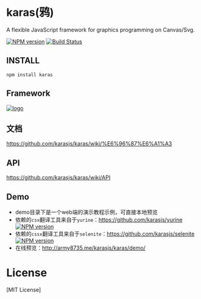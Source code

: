 # karas(鸦)
A flexible JavaScript framework for graphics programming on Canvas/Svg.

[![NPM version](https://img.shields.io/npm/v/karas.svg)](https://npmjs.org/package/karas)
[![Build Status](https://img.shields.io/travis/karasjs/karas.svg)](https://travis-ci.org/karasjs/karas)

## INSTALL
```
npm install karas
```

## Framework
[![logo](https://raw.githubusercontent.com/karasjs/karas/master/demo/framework.png)](https://raw.githubusercontent.com/karasjs/karas/master/demo/framework.png)

## 文档
https://github.com/karasjs/karas/wiki/%E6%96%87%E6%A1%A3

## API
https://github.com/karasjs/karas/wiki/API

## Demo
* demo目录下是一个web端的演示教程示例，可直接本地预览
* 依赖的`csx`翻译工具来自于`yurine`：https://github.com/karasjs/yurine [![NPM version](https://img.shields.io/npm/v/yurine.svg)](https://npmjs.org/package/yurine)
* 依赖的`cssx`翻译工具来自于`selenite`：https://github.com/karasjs/selenite [![NPM version](https://img.shields.io/npm/v/selenite.svg)](https://npmjs.org/package/selenite)
* 在线预览：http://army8735.me/karasjs/karas/demo/

# License
[MIT License]
